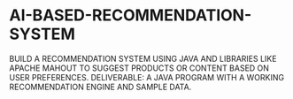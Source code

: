 # AI-BASED-RECOMMENDATION-SYSTEM
BUILD A RECOMMENDATION SYSTEM USING JAVA AND LIBRARIES LIKE APACHE MAHOUT TO SUGGEST PRODUCTS OR CONTENT BASED ON USER PREFERENCES. DELIVERABLE: A JAVA PROGRAM WITH A WORKING RECOMMENDATION ENGINE AND SAMPLE DATA.
